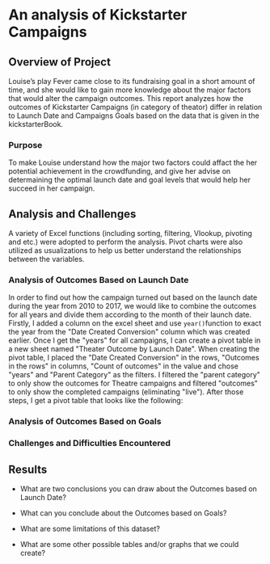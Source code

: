 # An analysis of Kickstarter Campaigns

## Overview of Project
Louise’s play Fever came close to its fundraising goal in a short amount of time, and she would like to gain more knowledge about the major factors that would alter the campaign outcomes. This report analyzes how the outcomes of Kickstarter Campaigns (in category of theator) differ in relation to Launch Date and Campaigns Goals based on the data that is given in the kickstarterBook.
### Purpose
To make Louise understand how the major two factors could affact the her potential achievement in the crowdfunding, and give her advise on determaining the optimal launch date and goal levels that would help her succeed in her campaign. 
## Analysis and Challenges
A variety of Excel functions (including sorting, filtering, Vlookup, pivoting and etc.) were adopted to perform the analysis. Pivot charts were also utilized as usualizations to help us better understand the relationships between the variables.

### Analysis of Outcomes Based on Launch Date
In order to find out how the campaign turned out based on the launch date during the year from 2010 to 2017, we would like to combine the outcomes for all years and divide them according to the month of their launch date. Firstly, I added a column on the excel sheet and use `year()`function to exact the year from the "Date Created Conversion" column which was created earlier. Once I get the "years" for all campaigns, I can create a pivot table in a new sheet named "Theater Outcome by Launch Date". When creating the pivot table, I placed the "Date Created Conversion" in the rows, "Outcomes in the rows" in columns, "Count of outcomes" in the value and chose "years" and "Parent Category" as the filters. I filtered the "parent category" to only show the outcomes for Theatre campaigns and filtered "outcomes" to only show the completed campaigns (eliminating "live"). After those steps, I get a pivot table that looks like the following:
### Analysis of Outcomes Based on Goals

### Challenges and Difficulties Encountered

## Results

- What are two conclusions you can draw about the Outcomes based on Launch Date?

- What can you conclude about the Outcomes based on Goals?

- What are some limitations of this dataset?

- What are some other possible tables and/or graphs that we could create?
